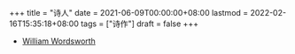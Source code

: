 +++
title = "诗人"
date = 2021-06-09T00:00:00+08:00
lastmod = 2022-02-16T15:35:18+08:00
tags = ["诗作"]
draft = false
+++

-   [William Wordsworth](https://poets.org/poet/william-wordsworth)
